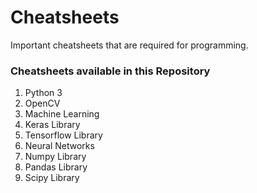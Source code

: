 # Cheatsheets
Important cheatsheets that are required for programming.

### Cheatsheets available in this Repository
1. Python 3
2. OpenCV
3. Machine Learning
4. Keras Library
5. Tensorflow Library
6. Neural Networks
7. Numpy Library
8. Pandas Library
9. Scipy Library
